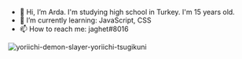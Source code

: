 - 👋 Hi, I’m Arda. I'm studying high school in Turkey. I'm 15 years old.
- 🌱 I’m currently learning: JavaScript, CSS                            
- 📫 How to reach me: jaghet#8016

 
![yoriichi-demon-slayer-yoriichi-tsugikuni](https://user-images.githubusercontent.com/90444486/166143496-e4dcd368-e259-4437-9333-7272b9a6f27f.gif)




<!---
jagh3t/jagh3t is a ✨ special ✨ repository because its `README.md` (this file) appears on your GitHub profile.
You can click the Preview link to take a look at your changes.
--->
